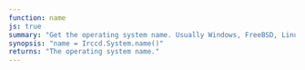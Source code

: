 ```yaml
---
function: name
js: true
summary: "Get the operating system name. Usually Windows, FreeBSD, Linux and such."
synopsis: "name = Irccd.System.name()"
returns: "The operating system name."
---
```

